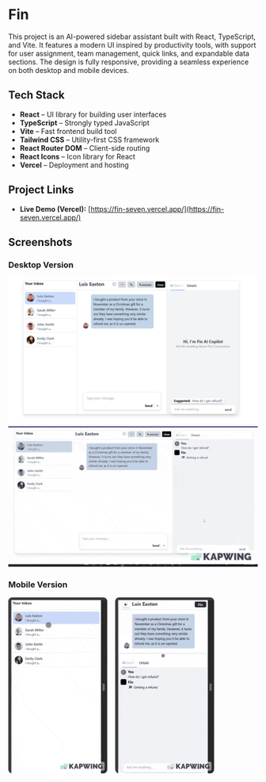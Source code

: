 # Fin

This project is an AI-powered sidebar assistant built with React, TypeScript, and Vite. It features a modern UI inspired by productivity tools, with support for user assignment, team management, quick links, and expandable data sections. The design is fully responsive, providing a seamless experience on both desktop and mobile devices.

## Tech Stack

- **React** – UI library for building user interfaces
- **TypeScript** – Strongly typed JavaScript
- **Vite** – Fast frontend build tool
- **Tailwind CSS** – Utility-first CSS framework
- **React Router DOM** – Client-side routing
- **React Icons** – Icon library for React
- **Vercel** – Deployment and hosting

## Project Links


- **Live Demo (Vercel):** [https://fin-seven.vercel.app/](https://fin-seven.vercel.app/)

## Screenshots

### Desktop Version
![Desktop Screenshot](./src/assets/demo/desktopss.png)
![Desktop Screenshot](./src/assets/demo/desktop.gif)


### Mobile Version
<div style="display: inline-flex; gap: 16px; align-items: flex-start;">
  <img src="./src/assets/demo/mobile_ss1.gif" alt="Mobile Demo GIF 1" style="max-width: 200px; border-radius: 8px;" />
  <img src="./src/assets/demo/mobile_ss2.gif" alt="Mobile Demo GIF 2" style="max-width: 200px; border-radius: 8px;" />
</div>

